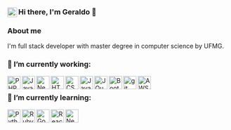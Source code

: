 ### Hi there, I'm Geraldo 👋 [<img align="left" alt="Geraldo | LinkedIn" width="22px" src="https://cdn-icons-png.flaticon.com/512/174/174857.png" />]([https://www.linkedin.com/in/geraldopessoajr/])

### About me
  I'm full stack developer with master degree in computer science by UFMG.

### 🔭 I’m currently working:
<img align="left" alt="PHP" height="30px" width="30px" src="https://logospng.org/download/php/logo-php-1024.png" />
<img align="left" alt="Java" height="30px" width="30px" src="https://www.svgrepo.com/show/452234/java.svg" />
<img align="left" alt="Nest.js" height="30px" width="30px" src="https://docs.nestjs.com/assets/logo-small.svg" />
<img align="left" alt="HTML5" height="30px" width="30px" src="https://logospng.org/download/html-5/logo-html-5-2048.png" />
<img align="left" alt="CSS3" height="30px" width="30px" src="https://logospng.org/download/css-3/logo-css-3-2048.png" />
<img align="left" alt="JavaScript" height="30px" width="30px" src="https://logospng.org/download/javascript/logo-javascript-icon-1024.png" />
<img align="left" alt="JQuery" height="30px" width="30px" src="https://logospng.org/download/jquery/jquery-2048.png" />
<img align="left" alt="Bootstrap" height="30px" width="30px" src="https://logospng.org/download/bootstrap/bootstrap-2048.png" />
<img align="left" alt="git" height="30px" width="30px" src="https://logospng.org/download/git/git-2048.png" />
<img align="left" alt="AWS" height="30px" width="30px" src="https://logospng.org/download/amazon-web-services/logo-amazon-web-services-1024.png" />

<br/>

### 🌱 I’m currently learning:

<img align="left" alt="Python" height="30px" width="30px" src="https://logospng.org/download/python/logo-python-1024.png" />
<img align="left" alt="Ruby" height="30px" width="30px" src="https://www.svgrepo.com/show/354298/ruby.svg" />
<img align="left" alt="Go" height="30px" width="30px" src="https://www.svgrepo.com/show/353795/go.svg" />
<img align="left" alt="React" height="30px" width="30px" src="https://logospng.org/download/react/logo-react-1024.png" />
<img align="left" alt="Next.js" height="30px" width="30px" src="https://www.svgrepo.com/show/354113/nextjs-icon.svg" />

<br />
<!--
**geraldopessoajr/geraldopessoajr** is a ✨ _special_ ✨ repository because its `README.md` (this file) appears on your GitHub profile.

Here are some ideas to get you started:

- 🔭 I’m currently working on ...
- 🌱 I’m currently learning ...
- 👯 I’m looking to collaborate on ...
- 🤔 I’m looking for help with ...
- 💬 Ask me about ...
- 📫 How to reach me: ...
- 😄 Pronouns: ...
- ⚡ Fun fact: ...
-->
